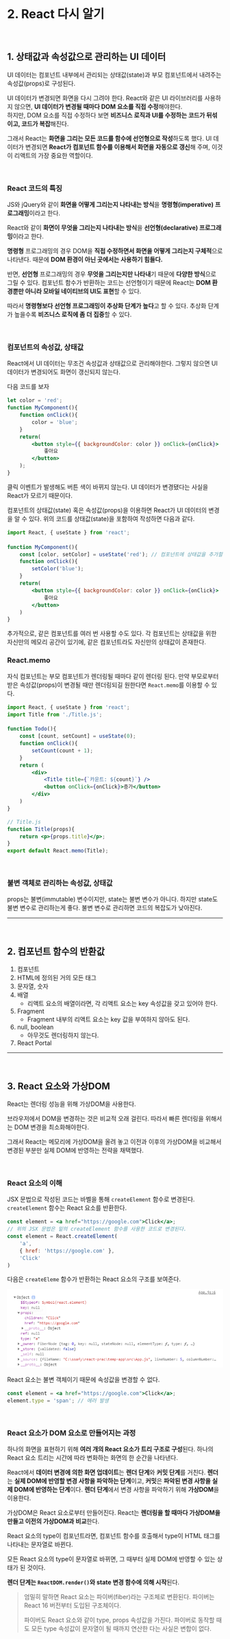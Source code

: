 # 2. React 다시 알기

<br/>

## 1. 상태값과 속성값으로 관리하는 UI 데이터

UI 데이터는 컴포넌트 내부에서 관리되는 상태값(state)과 부모 컴포넌트에서 내려주는 속성값(props)로 구성된다.

UI 데이터가 변경되면 화면을 다시 그려야 한다. React와 같은 UI 라이브러리를 사용하지 않으면, **UI 데이터가 변경될 때마다 DOM 요소를 직접 수정**해야한다.<br/>하지만, DOM 요소를 직접 수정하다 보면 **비즈니스 로직과 UI를 수정하는 코드가 뒤섞이고, 코드가 복잡**해진다. 

그래서 React는 **화면을 그리는 모든 코드를 함수에 선언형으로 작성**하도록 했다. UI 데이터가 변경되면 **React가 컴포넌트 함수를 이용해서 화면을 자동으로 갱신**해 주며, 이것이 리액트의 가장 중요한 역할이다.

<br/>

### React 코드의 특징

JS와 jQuery와 같이 **화면을 어떻게 그리는지 나타내는 방식**을 **명령형(imperative) 프로그래밍**이라고 한다.

React와 같이 **화면이 무엇을 그리는지 나타내는 방식**을 **선언형(declarative) 프로그래밍**이라고 한다.

**명령형** 프로그래밍의 경우 DOM을 **직접 수정하면서 화면을 어떻게 그리는지 구체적**으로 나타낸다. 때문에 **DOM 환경이 아닌 곳에서는 사용하기 힘들다.**

반면, **선언형** 프로그래밍의 경우 **무엇을 그리는지만 나타내**기 때문에 **다양한 방식**으로 그릴 수 있다. 컴포넌트 함수가 반환하는 코드는 선언형이기 때문에 React는 **DOM 환경뿐만 아니라 모바일 네이티브의 UI도 표현**할 수 있다.

따라서 **명령형보다 선언형 프로그래밍이 추상화 단계가 높다**고 할 수 있다. 추상화 단계가 높을수록 **비즈니스 로직에 좀 더 집중**할 수 있다.

<br/>

### 컴포넌트의 속성값, 상태값

React에서 UI 데이터는 무조건 속성값과 상태값으로 관리해야한다. 그렇지 않으면 UI 데이터가 변경되어도 화면이 갱신되지 않는다.

다음 코드를 보자

```jsx
let color = 'red';
function MyComponent(){
    function onClick(){
        color = 'blue';
    }
    return(
    	<button style={{ backgroundColor: color }} onClick={onClick}>
        	좋아요
        </button>
    );
}
```

클릭 이벤트가 발생해도 버튼 색이 바뀌지 않는다. UI 데이터가 변경됐다는 사실을 React가 모르기 때문이다.

컴포넌트의 상태값(state) 혹은 속성값(props)을 이용하면 React가 UI 데이터의 변경을 알 수 있다. 위의 코드를 상태값(state)을 포함하여 작성하면 다음과 같다.

```jsx
import React, { useState } from 'react';

function MyComponent(){
    const [color, setColor] = useState('red'); // 컴포넌트에 상태값을 추가할 때는 useState Hook을 사용하다.
    function onClick(){
        setColor('blue');
    }
    return(
    	<button style={{ backgroundColor: color }} onClick={onClick}>
        	좋아요
        </button>
    )
}
```

추가적으로, 같은 컴포넌트를 여러 번 사용할 수도 있다. 각 컴포넌트는 상태값을 위한 자신만의 메모리 공간이 있기에, 같은 컴포넌트라도 자신만의 상태값이 존재한다.



### React.memo

자식 컴포넌트는 부모 컴포넌트가 렌더링될 때마다 같이 렌더링 된다. 만약 부모로부터 받은 속성값(props)이 변경될 때만 렌더링되길 원한다면 `React.memo`를 이용할 수 있다.

```jsx
import React, { useState } from 'react';
import Title from './Title.js';

function Todo(){
    const [count, setCount] = useState(0);
    function onClick(){
        setCount(count + 1);
    }
    return (
    	<div>
        	<Title title={`카운트: ${count}`} />
            <button onClick={onClick}>증가</button>
        </div>
    )
}
```

```jsx
// Title.js
function Title(props){
    return <p>{props.title}</p>;
}
export default React.memo(Title);
```



<br/>

### 불변 객체로 관리하는 속성값, 상태값

props는 불변(immutable) 변수이지만, state는 불변 변수가 아니다. 하지만 state도 불변 변수로 관리하는게 좋다. 불변 변수로 관리하면 코드의 복잡도가 낮아진다.

---

<br/>

## 2. 컴포넌트 함수의 반환값

1. 컴포넌트
2. HTML에 정의된 거의 모든 태그
3. 문자열, 숫자
4. 배열
   - 리액트 요소의 배열이라면, 각 리액트 요소는 key 속성값을 갖고 있어야 한다.
5. Fragment
   - Fragment 내부의 리액트 요소는 key 값을 부여하지 않아도 된다.
6. null, boolean
   - 아무것도 렌더링하지 않는다.
7. React Portal

---

<br/>

## 3. React 요소와 가상DOM

React는 렌더링 성능을 위해 가상DOM을 사용한다.

브라우저에서 DOM을 변경하는 것은 비교적 오래 걸린다. 따라서 빠른 렌더링을 위해서는 DOM 변경을 최소화해야한다.

그래서 React는 메모리에 가상DOM을 올려 놓고 이전과 이후의 가상DOM을 비교해서 변경된 부분만 실제 DOM에 반영하는 전략을 채택했다.

<br/>

### React 요소의 이해

JSX 문법으로 작성된 코드는 바벨을 통해 `createElement` 함수로 변경된다. `createElement` 함수는 React 요소를 반환한다.

```jsx
const element = <a href="https://google.com">Click</a>;
// 위의 JSX 문법은 밑의 createElement 함수를 사용한 코드로 변경된다.
const element = React.createElement(
	'a',
    { href: 'https://google.com' },
    'Click'
)
```

다음은 `createEleme` 함수가 반환하는 React 요소의 구조를 보여준다.

![image-20201214153127009](readme_img/image-20201214153127009.png)

React 요소는 불변 객체이기 때문에 속성값을 변경할 수 없다.

```jsx
const element = <a href="https://google.com">Click</a>;
element.type = 'span'; // 에러 발생
```

<br/>

### React 요소가 DOM 요소로 만들어지는 과정

하나의 화면을 표현하기 위해 **여러 개의 React 요소가 트리 구조로 구성**된다. 하나의 React 요소 트리는 시간에 따라 변화하는 화면의 한 순간을 나타낸다.

React에서 **데이터 변경에 의한 화면 업데이트**는 **렌더 단계**와 **커밋 단계**를 거친다. **렌더**는 **실제 DOM에 반영할 변경 사항을 파악하는 단계**이고, **커밋**은 **파악된 변경 사항을 실제 DOM에 반영하는 단계**이다. **렌더 단계**에서 변경 사항을 파악하기 위해 **가상DOM**을 이용한다.

가상DOM은 React 요소로부터 만들어진다. React는 **렌더링을 할 때마다 가상DOM을 만들고 이전의 가상DOM과 비교**한다.

React 요소의 type이 컴포넌트라면, 컴포넌트 함수를 호출해서 type이 HTML 태그를 나타내는 문자열로 바뀐다.

모든 React 요소의 type이 문자열로 바뀌면, 그 때부터 실제 DOM에 반영할 수 있는 상태가 된 것이다.

**렌더 단계는 `ReactDOM.render()`와 state 변경 함수에 의해 시작**된다.

> 엄밀히 말하면 React 요소는 파이버(fiber)라는 구조체로 변환된다. 파이버는 React 16 버전부터 도입된 구조체이다.
>
> 파이버도 React 요소와 같이 type, props 속성값을 가진다. 파이버로 동작할 때도 모든 type 속성값이 문자열이 될 때까지 연산한 다는 사실은 변합이 없다.
